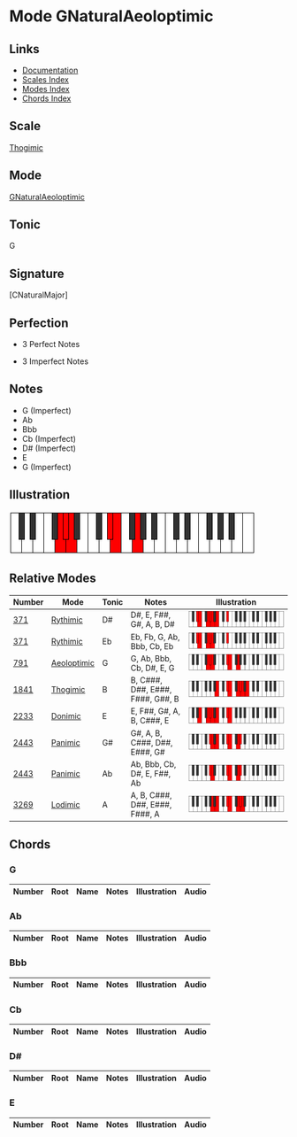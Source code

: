 # Mode GNaturalAeoloptimic

## Links

- [Documentation](index.md)
- [Scales Index](Scales.md)
- [Modes Index](Modes.md)
- [Chords Index](Chords.md)

## Scale

[Thogimic](ScaleThogimic.md)

## Mode

[GNaturalAeoloptimic](ModeGNaturalAeoloptimic.md)

## Tonic

G

## Signature

[CNaturalMajor]

## Perfection

 - 3 Perfect Notes

 - 3 Imperfect Notes

## Notes

- G (Imperfect)
- Ab
- Bbb
- Cb (Imperfect)
- D# (Imperfect)
- E
- G (Imperfect)

## Illustration

![GNaturalAeoloptimic](ModeGNaturalAeoloptimic.png)

## Relative Modes

| Number | Mode | Tonic | Notes | Illustration |
|--------|------|-------|-------|--------------|
| [371](https://ianring.com/musictheory/scales/371) | [Rythimic](ModeRythimic.md) | D# | D#, E, F##, G#, A, B, D# | ![DSharpRythimic](ModeDSharpRythimic.png) |
| [371](https://ianring.com/musictheory/scales/371) | [Rythimic](ModeRythimic.md) | Eb | Eb, Fb, G, Ab, Bbb, Cb, Eb | ![EFlatRythimic](ModeEFlatRythimic.png) |
| [791](https://ianring.com/musictheory/scales/791) | [Aeoloptimic](ModeAeoloptimic.md) | G | G, Ab, Bbb, Cb, D#, E, G | ![GNaturalAeoloptimic](ModeGNaturalAeoloptimic.png) |
| [1841](https://ianring.com/musictheory/scales/1841) | [Thogimic](ModeThogimic.md) | B | B, C###, D##, E###, F###, G##, B | ![BNaturalThogimic](ModeBNaturalThogimic.png) |
| [2233](https://ianring.com/musictheory/scales/2233) | [Donimic](ModeDonimic.md) | E | E, F##, G#, A, B, C###, E | ![ENaturalDonimic](ModeENaturalDonimic.png) |
| [2443](https://ianring.com/musictheory/scales/2443) | [Panimic](ModePanimic.md) | G# | G#, A, B, C###, D##, E###, G# | ![GSharpPanimic](ModeGSharpPanimic.png) |
| [2443](https://ianring.com/musictheory/scales/2443) | [Panimic](ModePanimic.md) | Ab | Ab, Bbb, Cb, D#, E, F##, Ab | ![AFlatPanimic](ModeAFlatPanimic.png) |
| [3269](https://ianring.com/musictheory/scales/3269) | [Lodimic](ModeLodimic.md) | A | A, B, C###, D##, E###, F###, A | ![ANaturalLodimic](ModeANaturalLodimic.png) |

## Chords

### G

| Number | Root | Name | Notes | Illustration | Audio |
|--------|------|------|-------|--------------|-------|

### Ab

| Number | Root | Name | Notes | Illustration | Audio |
|--------|------|------|-------|--------------|-------|

### Bbb

| Number | Root | Name | Notes | Illustration | Audio |
|--------|------|------|-------|--------------|-------|

### Cb

| Number | Root | Name | Notes | Illustration | Audio |
|--------|------|------|-------|--------------|-------|

### D#

| Number | Root | Name | Notes | Illustration | Audio |
|--------|------|------|-------|--------------|-------|

### E

| Number | Root | Name | Notes | Illustration | Audio |
|--------|------|------|-------|--------------|-------|

